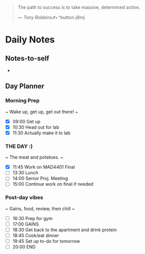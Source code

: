 > The path to success is to take massive, determined action.
>
> &mdash; <cite>Tony Robbins</cite>✍️
^button-j8mj
# Daily Notes
## Notes-to-self
- 

## Day Planner
### Morning Prep
~
Wake up, get up, get out there!
~
- [x] 09:00 Get up
- [x] 10:30 Head out for lab
- [x] 11:30 Actually make it to lab

### THE DAY :)
~
The meat and potatoes.
~
- [x] 11:45 Work on MAD4401 Final
- [ ] 13:30 Lunch
- [ ] 14:00 Senior Proj. Meeting
- [ ] 15:00 Continue work on final if needed

### Post-day vibes
~
Gains, food, review, then chill
~
- [ ] 16:30 Prep for gym
- [ ] 17:00 GAINS
- [ ] 18:30 Get back to the apartment and drink protein
- [ ] 18:45 Cook/eat dinner
- [ ] 19:45 Set up to-do for tomorrow
- [ ] 20:00 END